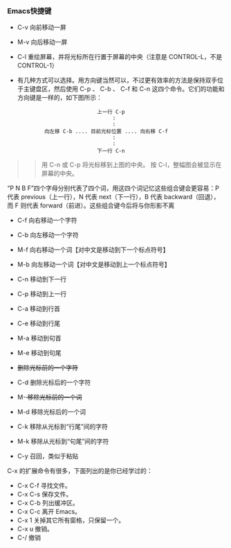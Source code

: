 
### Emacs快捷键
- C-v     向前移动一屏
- M-v     向后移动一屏
- C-l     重绘屏幕，并将光标所在行置于屏幕的中央（注意是 CONTROL-L，不是 CONTROL-1）

- 有几种方式可以选择。用方向键当然可以，不过更有效率的方法是保持双手位于主键盘区，然后使用 C-p 、 C-b 、 C-f 和 C-n 这四个命令。它们的功能和方向键是一样的，如下图所示：

```
                             上一行 C-p
                                  :
                                  :
            向左移 C-b .... 目前光标位置 .... 向右移 C-f
                                  :
                                  :
                             下一行 C-n

```
>> 用 C-n 或 C-p 将光标移到上图的中央。
   按 C-l，整幅图会被显示在屏幕的中央。

“P N B F”四个字母分别代表了四个词，用这四个词记忆这些组合键会更容易：P 代表 previous（上一行），N 代表 next（下一行），B 代表 backward（回退），而 F 则代表 forward（前进）。这些组合键今后将与你形影不离

- C-f     向右移动一个字符
- C-b     向左移动一个字符

- M-f     向右移动一个词【对中文是移动到下一个标点符号】
- M-b     向左移动一个词【对中文是移动到上一个标点符号】

- C-n     移动到下一行
- C-p     移动到上一行

- C-a     移动到行首
- C-e     移动到行尾

- M-a     移动到句首
- M-e     移动到句尾

- <DEL>        删除光标前的一个字符
- C-d          删除光标后的一个字符

- M-<DEL>      移除光标前的一个词
- M-d          移除光标后的一个词

- C-k          移除从光标到“行尾”间的字符
- M-k          移除从光标到“句尾”间的字符
- C-y          召回，类似于粘贴

C-x 的扩展命令有很多，下面列出的是你已经学过的：
- C-x C-f         寻找文件。
- C-x C-s         保存文件。
- C-x C-b         列出缓冲区。
- C-x C-c         离开 Emacs。
- C-x 1           关掉其它所有窗格，只保留一个。
- C-x u           撤销。
- C-/ 撤销
